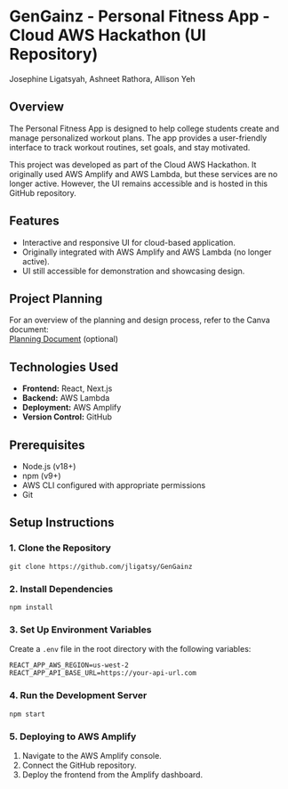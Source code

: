 # GenGainz - Personal Fitness App - Cloud AWS Hackathon (UI Repository)
Josephine Ligatsyah, Ashneet Rathora, Allison Yeh

## Overview
The Personal Fitness App is designed to help college students create and manage personalized workout plans. The app provides a user-friendly interface to track workout routines, set goals, and stay motivated. 

This project was developed as part of the Cloud AWS Hackathon. It originally used AWS Amplify and AWS Lambda, but these services are no longer active. However, the UI remains accessible and is hosted in this GitHub repository.

## Features
- Interactive and responsive UI for cloud-based application.
- Originally integrated with AWS Amplify and AWS Lambda (no longer active).
- UI still accessible for demonstration and showcasing design.

## Project Planning
For an overview of the planning and design process, refer to the Canva document:  
[Planning Document](https://www.canva.com/design/DAGnFBvVT5k/oGR_ZXDo358fj5mD5bo4JA/edit) (optional)

## Technologies Used
* **Frontend:** React, Next.js
* **Backend:** AWS Lambda
* **Deployment:** AWS Amplify
* **Version Control:** GitHub

## Prerequisites
* Node.js (v18+)
* npm (v9+)
* AWS CLI configured with appropriate permissions
* Git

## Setup Instructions

### 1. Clone the Repository

```
git clone https://github.com/jligatsy/GenGainz
```

### 2. Install Dependencies

```
npm install
```

### 3. Set Up Environment Variables

Create a `.env` file in the root directory with the following variables:

```
REACT_APP_AWS_REGION=us-west-2
REACT_APP_API_BASE_URL=https://your-api-url.com
```

### 4. Run the Development Server

```
npm start
```

### 5. Deploying to AWS Amplify

1. Navigate to the AWS Amplify console.
2. Connect the GitHub repository.
3. Deploy the frontend from the Amplify dashboard.


